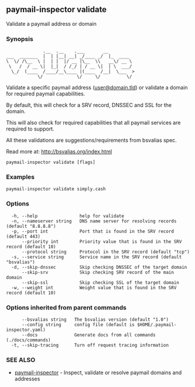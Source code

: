 ## paymail-inspector validate

Validate a paymail address or domain

### Synopsis

```
              .__  .__    .___       __          
___  _______  |  | |__| __| _/____ _/  |_  ____  
\  \/ /\__  \ |  | |  |/ __ |\__  \\   __\/ __ \ 
 \   /  / __ \|  |_|  / /_/ | / __ \|  | \  ___/ 
  \_/  (____  /____/__\____ |(____  /__|  \___  >
            \/             \/     \/          \/
```

Validate a specific paymail address (user@domain.tld) or validate a domain for required paymail capabilities. 

By default, this will check for a SRV record, DNSSEC and SSL for the domain. 

This will also check for required capabilities that all paymail services are required to support.

All these validations are suggestions/requirements from bsvalias spec.

Read more at: http://bsvalias.org/index.html

```
paymail-inspector validate [flags]
```

### Examples

```
paymail-inspector validate simply.cash
```

### Options

```
  -h, --help                help for validate
  -n, --nameserver string   DNS name server for resolving records (default "8.8.8.8")
  -p, --port int            Port that is found in the SRV record (default 443)
      --priority int        Priority value that is found in the SRV record (default 10)
      --protocol string     Protocol in the SRV record (default "tcp")
  -s, --service string      Service name in the SRV record (default "bsvalias")
  -d, --skip-dnssec         Skip checking DNSSEC of the target domain
      --skip-srv            Skip checking SRV record of the main domain
      --skip-ssl            Skip checking SSL of the target domain
  -w, --weight int          Weight value that is found in the SRV record (default 10)
```

### Options inherited from parent commands

```
      --bsvalias string   The bsvalias version (default "1.0")
      --config string     config file (default is $HOME/.paymail-inspector.yaml)
      --docs              Generate docs from all commands (./docs/commands)
  -t, --skip-tracing      Turn off request tracing information
```

### SEE ALSO

* [paymail-inspector](paymail-inspector.md)	 - Inspect, validate or resolve paymail domains and addresses

